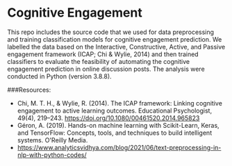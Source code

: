 # Cognitive Engagement 
This repo includes the source code that we used for data preprocessing and training classification models for cognitive engagement prediction. 
We labelled the data based on the Interactive, Constructive, Active, and Passive engagement framework (ICAP; Chi & Wylie, 2014) and then trained classifiers to evaluate the feasibility of automating the cognitive engagement prediction in online discussion posts. 
The analysis were conducted in Python (version 3.8.8). 


###Resources: 
- Chi, M. T. H., & Wylie, R. (2014). The ICAP framework: Linking cognitive engagement to active learning outcomes. Educational Psychologist, 49(4), 219–243. https://doi.org/10.1080/00461520.2014.965823
- Géron, A. (2019). Hands-on machine learning with Scikit-Learn, Keras, and TensorFlow: Concepts, tools, and techniques to build intelligent systems. O'Reilly Media.
- https://www.analyticsvidhya.com/blog/2021/06/text-preprocessing-in-nlp-with-python-codes/

